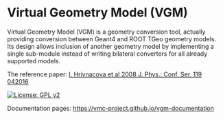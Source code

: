 
 Virtual Geometry Model (VGM)
 ============================

 Virtual Geometry Model (VGM) is a geometry conversion tool, actually providing conversion between Geant4 and ROOT TGeo geometry models. Its design allows inclusion of another geometry model by implementing a single sub-module instead of writing bilateral converters for all already supported models.

 The reference paper: [I. Hrivnacova et al 2008 J. Phys.: Conf. Ser. 119 042016](http://iopscience.iop.org/article/10.1088/1742-6596/119/4/042016/pdf)

 [![License: GPL v2](https://img.shields.io/badge/License-GPLv2-blue.svg)](http://www.gnu.org/licenses/gpl-2.0)

 Documentation pages: https://vmc-project.github.io/vgm-documentation
 